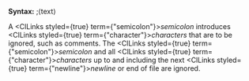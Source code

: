  



**Syntax:** ;⟨text⟩ 



A <ClLinks styled={true} term={"semicolon"}><i>semicolon</i></ClLinks> introduces <ClLinks styled={true} term={"character"}><i>characters</i></ClLinks> that are to be ignored, such as comments. The <ClLinks styled={true} term={"semicolon"}><i>semicolon</i></ClLinks> and all <ClLinks styled={true} term={"character"}><i>characters</i></ClLinks> up to and including the next <ClLinks styled={true} term={"newline"}><i>newline</i></ClLinks> or end of file are ignored. 



